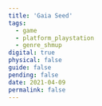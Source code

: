```yaml
---
title: 'Gaia Seed'
tags:
  - game
  - platform_playstation
  - genre_shmup
digital: true
physical: false
guide: false
pending: false
date: 2021-04-09
permalink: false
---
```

